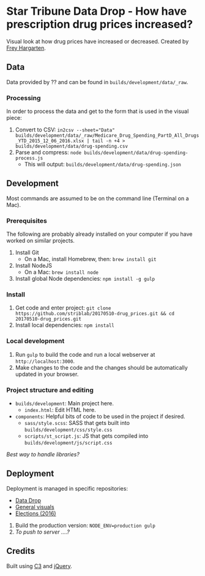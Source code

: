 # Star Tribune Data Drop - How have prescription drug prices increased?

Visual look at how drug prices have increased or decreased.  Created by [Frey Hargarten](https://github.com/jeffhargarten).

## Data

Data provided by ?? and can be found in `builds/development/data/_raw`.

### Processing

In order to process the data and get to the form that is used in the visual piece:

1. Convert to CSV: `in2csv --sheet="Data" builds/development/data/_raw/Medicare_Drug_Spending_PartD_All_Drugs_YTD_2015_12_06_2016.xlsx | tail -n +4 > builds/development/data/drug-spending.csv`
1. Parse and compress: `node builds/development/data/drug-spending-process.js`
    * This will output: `builds/development/data/drug-spending.json`

## Development

Most commands are assumed to be on the command line (Terminal on a Mac).

### Prerequisites

The following are probably already installed on your computer if you have worked on similar projects.

1. Install Git
    * On a Mac, install Homebrew, then: `brew install git`
1. Install NodeJS
    * On a Mac: `brew install node`
1. Install global Node dependencies: `npm install -g gulp`

### Install

1. Get code and enter project: `git clone https://github.com/striblab/20170510-drug_prices.git && cd 20170510-drug_prices.git`
1. Install local dependencies: `npm install`

### Local development

1. Run `gulp` to build the code and run a local webserver at `http://localhost:3000`.
1. Make changes to the code and the changes should be automatically updated in your browser.

### Project structure and editing

* `builds/development`: Main project here.
    * `index.html`: Edit HTML here.
* `components`: Helpful bits of code to be used in the project if desired.
    * `sass/style.scss`: SASS that gets built into `builds/development/css/style.css`
    * `scripts/st_script.js`: JS that gets compiled into `builds/development/js/script.css`

*Best way to handle libraries?*

## Deployment

Deployment is managed in specific repositories:

* [Data Drop](https://github.com/striblab/datadrop)
* [General visuals](https://github.com/striblab/startribune_dataviz)
* [Elections (2016)](https://github.com/striblab/2016election)

1. Build the production version: `NODE_ENV=production gulp`
1. *To push to server ....?*

## Credits

Built using [C3](https://github.com/masayuki0812/c3) and [jQuery](https://github.com/jquery/jquery).
